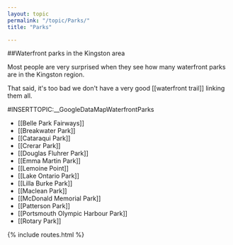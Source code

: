 ```yaml
---
layout: topic
permalink: "/topic/Parks/"
title: "Parks"

---
```


##Waterfront parks in the Kingston area

Most people are very surprised when they see how many waterfront parks are in the Kingston region.

That said, it's too bad we don't have a very good [[waterfront trail]] linking them all.

#INSERTTOPIC:__GoogleDataMapWaterfrontParks





* [[Belle Park Fairways]]
* [[Breakwater Park]]
* [[Cataraqui Park]]
* [[Crerar Park]]
* [[Douglas Fluhrer Park]]
* [[Emma Martin Park]]
* [[Lemoine Point]]
* [[Lake Ontario Park]]
* [[Lilla Burke Park]]
* [[Maclean Park]]
* [[McDonald Memorial Park]]
* [[Patterson Park]]
* [[Portsmouth Olympic Harbour Park]]
* [[Rotary Park]]

{% include routes.html %}
